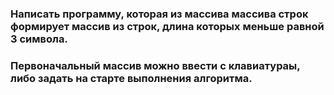 ###  Написать программу, которая из массива массива строк формирует массив из строк, длина которых меньше равной 3 символа.
### Первоначальный массив можно ввести с клавиатураы, либо задать на старте выполнения алгоритма.
